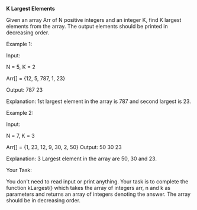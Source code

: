 **K Largest Elements**

Given an array Arr of N positive integers and an integer K, find K largest elements from the array.  The output elements should be printed in decreasing order.

Example 1:

Input:

N = 5, K = 2

Arr[] = {12, 5, 787, 1, 23}

Output: 787 23

Explanation: 1st largest element in the
array is 787 and second largest is 23.


Example 2:

Input:

N = 7, K = 3

Arr[] = {1, 23, 12, 9, 30, 2, 50}
Output: 50 30 23

Explanation: 3 Largest element in the
array are 50, 30 and 23.

Your Task:

You don't need to read input or print anything. Your task is to complete the function kLargest() which takes the array of integers arr, n and k as parameters and returns an array of integers denoting the answer. The array should be in decreasing order.

